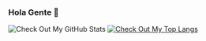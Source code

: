 ### Hola Gente 👋

![Check Out My GitHub Stats](https://github-readme-stats.vercel.app/api?username=lolollllo&show_icons=true&theme=dark)
[![Check Out My Top Langs](https://github-readme-stats.vercel.app/api/top-langs/?username=JamieGrimwood)](https://github.com/anuraghazra/github-readme-stats)


<!--
**asd** is a ✨ _special_ ✨ repository because its `README.md` (this file) appears on your GitHub profile.

Here are some ideas to get you started:

- 🔭 I’m currently working on ...
- 🌱 I’m currently learning ...
- 👯 I’m looking to collaborate on ...
- 🤔 I’m looking for help with ...
- 💬 Ask me about ...
- 📫 How to reach me: ...
- 😄 Pronouns: ...
- ⚡ Fun fact: ...
-->
